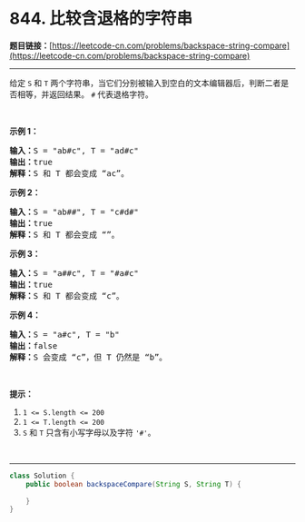 # 844. 比较含退格的字符串

**题目链接：**[https://leetcode-cn.com/problems/backspace-string-compare](https://leetcode-cn.com/problems/backspace-string-compare)

---

<div class="content__1Y2H">
 <div class="notranslate">
  <p>给定 <code>S</code> 和 <code>T</code> 两个字符串，当它们分别被输入到空白的文本编辑器后，判断二者是否相等，并返回结果。 <code>#</code> 代表退格字符。</p> 
  <p>&nbsp;</p> 
  <p><strong>示例 1：</strong></p> 
  <pre class="language-text"><strong>输入：</strong>S = "ab#c", T = "ad#c"
<strong>输出：</strong>true
<strong>解释：</strong>S 和 T 都会变成 “ac”。
</pre> 
  <p><strong>示例 2：</strong></p> 
  <pre class="language-text"><strong>输入：</strong>S = "ab##", T = "c#d#"
<strong>输出：</strong>true
<strong>解释：</strong>S 和 T 都会变成 “”。
</pre> 
  <p><strong>示例 3：</strong></p> 
  <pre class="language-text"><strong>输入：</strong>S = "a##c", T = "#a#c"
<strong>输出：</strong>true
<strong>解释：</strong>S 和 T 都会变成 “c”。
</pre> 
  <p><strong>示例 4：</strong></p> 
  <pre class="language-text"><strong>输入：</strong>S = "a#c", T = "b"
<strong>输出：</strong>false
<strong>解释：</strong>S 会变成 “c”，但 T 仍然是 “b”。</pre> 
  <p>&nbsp;</p> 
  <p><strong>提示：</strong></p> 
  <ol> 
   <li><code>1 &lt;= S.length &lt;= 200</code></li> 
   <li><code>1 &lt;= T.length &lt;= 200</code></li> 
   <li><code>S</code> 和 <code>T</code> 只含有小写字母以及字符 <code>'#'</code>。</li> 
  </ol> 
  <p>&nbsp;</p> 
 </div>
</div>

---

```java
class Solution {
    public boolean backspaceCompare(String S, String T) {
        
    }
}
```